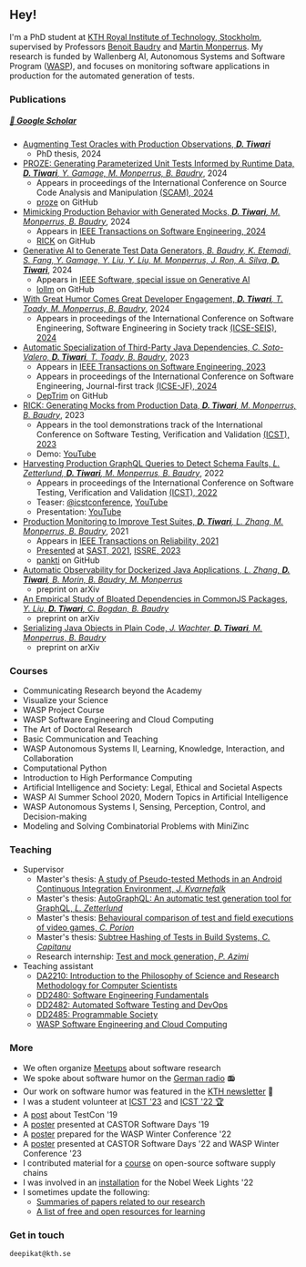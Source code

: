 ## Hey!

I'm a PhD student at [KTH Royal Institute of Technology, Stockholm](https://www.kth.se/profile/deepikat), supervised by Professors [Benoit Baudry](https://softwarediversity.eu/) and [Martin Monperrus](https://www.monperrus.net/martin/). My research is funded by Wallenberg AI, Autonomous Systems and Software Program ([WASP](https://wasp-sweden.org/)), and focuses on monitoring software applications in production for the automated generation of tests.

### Publications
##### [🔗 Google Scholar](https://scholar.google.com/citations?user=pyc0zC0AAAAJ&hl=en&oi=ao)
- [Augmenting Test Oracles with Production Observations, _**D. Tiwari**_](https://urn.kb.se/resolve?urn=urn:nbn:se:kth:diva-356183)
  - PhD thesis, 2024
- [PROZE: Generating Parameterized Unit Tests Informed by Runtime Data, _**D. Tiwari**, Y. Gamage, M. Monperrus, B. Baudry_](https://arxiv.org/abs/2407.00768), 2024
  - Appears in proceedings of the International Conference on Source Code Analysis and Manipulation [(SCAM), 2024](https://conf.researchr.org/track/scam-2024/SCAM-2024-research-track)
  - [proze](https://github.com/ASSERT-KTH/proze) on GitHub
- [Mimicking Production Behavior with Generated Mocks, _**D. Tiwari**, M. Monperrus, B. Baudry_](https://arxiv.org/abs/2208.01321), 2024
  - Appears in [IEEE Transactions on Software Engineering, 2024](https://ieeexplore.ieee.org/document/10677447)
  - [RICK](https://github.com/castor-software/pankti#rick) on GitHub
- [Generative AI to Generate Test Data Generators, _B. Baudry, K. Etemadi, S. Fang, Y. Gamage, Y. Liu, Y. Liu, M. Monperrus, J. Ron, A. Silva, **D. Tiwari**_](https://arxiv.org/abs/2401.17626), 2024
  - Appears in [IEEE Software, special issue on Generative AI](https://ieeexplore.ieee.org/xpl/RecentIssue.jsp?punumber=52)
  - [lollm](https://github.com/ASSERT-KTH/lollm) on GitHub
- [With Great Humor Comes Great Developer Engagement, _**D. Tiwari**, T. Toady, M. Monperrus, B. Baudry_](https://arxiv.org/abs/2312.01680), 2024
  - Appears in proceedings of the International Conference on Software Engineering, Software Engineering in Society track [(ICSE-SEIS), 2024](https://dl.acm.org/doi/10.1145/3639475.3640099)
- [Automatic Specialization of Third-Party Java Dependencies, _C. Soto-Valero, **D. Tiwari**, T. Toady, B. Baudry_](https://arxiv.org/abs/2302.08370), 2023
  - Appears in [IEEE Transactions on Software Engineering, 2023](https://ieeexplore.ieee.org/document/10287851)
  - Appears in proceedings of the International Conference on Software Engineering, Journal-first track [(ICSE-JF), 2024](https://conf.researchr.org/track/icse-2024/icse-2024-journal-first-papers)
  - [DepTrim](https://github.com/castor-software/deptrim) on GitHub
- [RICK: Generating Mocks from Production Data, _**D. Tiwari**, M. Monperrus, B. Baudry_](https://arxiv.org/abs/2302.04547), 2023
  - Appears in the tool demonstrations track of the International Conference on Software Testing, Verification and Validation [(ICST), 2023](https://ieeexplore.ieee.org/abstract/document/10132166)
  - Demo: [YouTube](https://youtu.be/ljuUfbC-IZw)
- [Harvesting Production GraphQL Queries to Detect Schema Faults, _L. Zetterlund, **D. Tiwari**, M. Monperrus, B. Baudry_](https://arxiv.org/abs/2112.08267), 2022
  - Appears in proceedings of the International Conference on Software Testing, Verification and Validation [(ICST), 2022](https://ieeexplore.ieee.org/document/9787849)
  - Teaser: [@icstconference](https://twitter.com/icstconference/status/1501625569871605760?s=20&t=8Xrh5d1AS-8pwXJb9-uwbA), [YouTube](https://youtu.be/3UrPDLDCfOE)
  - Presentation: [YouTube](https://youtu.be/ZPx-QnqDXlQ)
- [Production Monitoring to Improve Test Suites, _**D. Tiwari**, L. Zhang, M. Monperrus, B. Baudry_](https://arxiv.org/abs/2012.01198), 2021
  - Appears in [IEEE Transactions on Reliability, 2021](https://ieeexplore.ieee.org/document/9526340)
  - [Presented](https://youtu.be/jdi9hwoDqng) at [SAST, 2021](https://sast.se/index.jsp), [ISSRE, 2023](https://issre.github.io/2023/program_j1c2.html)
  - [pankti](https://github.com/castor-software/pankti) on GitHub
- [Automatic Observability for Dockerized Java Applications, _L. Zhang, **D. Tiwari**, B. Morin, B. Baudry, M. Monperrus_](https://arxiv.org/abs/1912.06914)
  - preprint on arXiv
- [An Empirical Study of Bloated Dependencies in CommonJS Packages, _Y. Liu, **D. Tiwari**, C. Bogdan, B. Baudry_](https://arxiv.org/abs/2405.17939)
  - preprint on arXiv
- [Serializing Java Objects in Plain Code, _J. Wachter, **D. Tiwari**, M. Monperrus, B. Baudry_](https://arxiv.org/abs/2405.11294)
  - preprint on arXiv


### Courses
- Communicating Research beyond the Academy
- Visualize your Science
- WASP Project Course
- WASP Software Engineering and Cloud Computing
- The Art of Doctoral Research
- Basic Communication and Teaching
- WASP Autonomous Systems II, Learning, Knowledge, Interaction, and Collaboration
- Computational Python
- Introduction to High Performance Computing
- Artificial Intelligence and Society: Legal, Ethical and Societal Aspects
- WASP AI Summer School 2020, Modern Topics in Artificial Intelligence
- WASP Autonomous Systems I, Sensing, Perception, Control, and Decision-making
- Modeling and Solving Combinatorial Problems with MiniZinc

### Teaching
- Supervisor
  - Master's thesis: [A study of Pseudo-tested Methods in an Android Continuous Integration Environment, _J. Kvarnefalk_](http://kth.diva-portal.org/smash/record.jsf?pid=diva2%3A1468320&dswid=-6068)
  - Master's thesis: [AutoGraphQL: An automatic test generation tool for GraphQL, _L. Zetterlund_](https://kth.diva-portal.org/smash/record.jsf?pid=diva2:1601868)
  - Master's thesis: [Behavioural comparison of test and field executions of video games, _C. Porion_](https://urn.kb.se/resolve?urn=urn:nbn:se:kth:diva-330706)
  - Master's thesis: [Subtree Hashing of Tests in Build Systems, _C. Capitanu_](https://urn.kb.se/resolve?urn=urn:nbn:se:kth:diva-339831)
  - Research internship: [Test and mock generation, _P. Azimi_](https://github.com/Parsa-azm/Test-and-Mock-Generation)
- Teaching assistant 
  - [DA2210: Introduction to the Philosophy of Science and Research Methodology for Computer Scientists](https://www.kth.se/student/kurser/kurs/DA2210)
  - [DD2480: Software Engineering Fundamentals](https://www.kth.se/student/kurser/kurs/DD2480)
  - [DD2482: Automated Software Testing and DevOps](https://github.com/KTH/devops-course)
  - [DD2485: Programmable Society](https://github.com/KTH/programmable-society)
  - [WASP Software Engineering and Cloud Computing](https://wasp-sweden.org/graduate-school/as-graduate-school-courses/)

### More
- We often organize [Meetups](https://www.meetup.com/KTH-Software-Research-Meetup/) about software research
- We spoke about software humor on the [German radio](https://www.deutschlandfunk.de/computer-und-kommunikation-4-5-2024-komplette-sendung-dlf-16492b03-100.html) 📻
- Our work on software humor was featured in the [KTH newsletter](https://www.kth.se/en/eecs/nyheter/humor-en-viktig-ingrediens-i-mjukvaruutveckling-1.1351788) 📰 
- I was a student volunteer at  [ICST '23](https://twitter.com/neilwalkinshaw/status/1648375732060528640?s=20) and [ICST '22 🏆](https://twitter.com/tanja_vos/status/1512347202148093961)
- A [post](https://deepikatiwari92.medium.com/takeaways-from-testcon-europe-2019-7fdc058631a7) about TestCon '19
- A [poster](https://castor-software-days-2019.github.io/posters) presented at CASTOR Software Days '19
- A [poster](https://internal.wasp-sweden.org/wp-content/uploads/2022/01/WASP-2022-Poster-Catalogue-Software.pdf) prepared for the WASP Winter Conference '22
- A [poster](https://internal.wasp-sweden.org/wasp-winter-conference-2023/poster-catalogue/) presented at CASTOR Software Days '22 and WASP Winter Conference '23
- I contributed material for a [course](https://osssc-edu.github.io/supply-chain.github.io/) on open-source software supply chains
- I was involved in an [installation](https://rethread.art/projects/unfold.html) for the Nobel Week Lights '22
- I sometimes update the following:
  - [Summaries of papers related to our research](https://github.com/Deee92/journal/tree/master/papers)
  - [A list of free and open resources for learning](https://github.com/Deee92/journal/blob/master/resources/free.md)

### Get in touch
`deepikat@kth.se`

